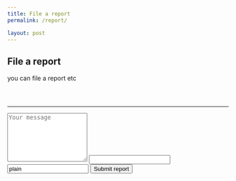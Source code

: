```yaml
---
title: File a report
permalink: /report/

layout: post
---
```


## File a report
you can file a report etc

<hr style="margin-top: 3.5rem;">

<form action="https://formspree.io/support@novelmc.net" method="POST">
				<input type="hidden" name="_subject" value="Report for support@novelmc.net" />
				<textarea name="message" rows="7" placeholder="Your message" required></textarea>
				<input type="text" name="_gotcha" class="hide" />
				<input type="text" name="_format" value="plain" class="hide" />
				<button type="submit">Submit report</button>
</form>
